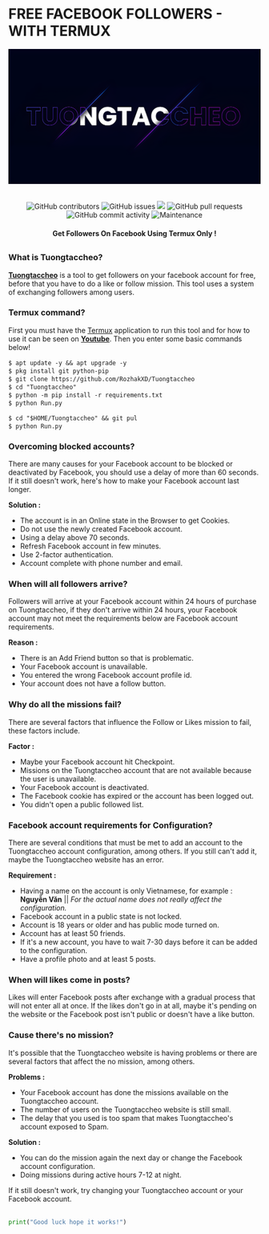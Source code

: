 # FREE FACEBOOK FOLLOWERS - WITH TERMUX
<div align="center">
  <img src="Data/Tuongtaccheo.png">
  <br>
  <br>
  <p>
    <img alt="GitHub contributors" src="https://img.shields.io/github/contributors/rozhakxd/Tuongtaccheo">
    <img alt="GitHub issues" src="https://img.shields.io/github/issues/rozhakxd/Tuongtaccheo">
    <img src="https://img.shields.io/badge/PRs-welcome-brightgreen.svg?style=shields">
    <img alt="GitHub pull requests" src="https://img.shields.io/github/issues-pr/rozhakxd/Tuongtaccheo">
    <img alt="GitHub commit activity" src="https://img.shields.io/github/commit-activity/m/rozhakxd/Tuongtaccheo">
    <img alt="Maintenance" src="https://img.shields.io/maintenance/no/2023">
  </p>
  <h4> Get Followers On Facebook Using Termux Only ! </h4>
</div>

##

### What is Tuongtaccheo?
[**Tuongtaccheo**](https://github.com/RozhakXD/Tuongtaccheo) is a tool to get followers on your facebook account for free, before that you have to do a like or follow mission. This tool uses a system of exchanging followers among users.

### Termux command?
First you must have the [Termux](https://f-droid.org/repo/com.termux_118.apk) application to run this tool and for how to use it can be seen on [**Youtube**](https://drive.google.com/file/d/1Mpq8E5_1ZDvldLcQV8saz3XO9UY-6RzO/view?usp=sharing). Then you enter some basic commands below!
```
$ apt update -y && apt upgrade -y
$ pkg install git python-pip
$ git clone https://github.com/RozhakXD/Tuongtaccheo
$ cd "Tuongtaccheo"
$ python -m pip install -r requirements.txt
$ python Run.py
```

```
$ cd "$HOME/Tuongtaccheo" && git pul
$ python Run.py
```

### Overcoming blocked accounts?
There are many causes for your Facebook account to be blocked or deactivated by Facebook, you should use a delay of more than 60 seconds. If it still doesn't work, here's how to make your Facebook account last longer.

**Solution :**
- The account is in an Online state in the Browser to get Cookies.
- Do not use the newly created Facebook account.
- Using a delay above 70 seconds.
- Refresh Facebook account in few minutes.
- Use 2-factor authentication.
- Account complete with phone number and email.

### When will all followers arrive?
Followers will arrive at your Facebook account within 24 hours of purchase on Tuongtaccheo, if they don't arrive within 24 hours, your Facebook account may not meet the requirements below are Facebook account requirements.

**Reason :**
- There is an Add Friend button so that is problematic.
- Your Facebook account is unavailable.
- You entered the wrong Facebook account profile id.
- Your account does not have a follow button.

### Why do all the missions fail?
There are several factors that influence the Follow or Likes mission to fail, these factors include.

**Factor :**
- Maybe your Facebook account hit Checkpoint.
- Missions on the Tuongtaccheo account that are not available because the user is unavailable.
- Your Facebook account is deactivated.
- The Facebook cookie has expired or the account has been logged out.
- You didn't open a public followed list.

### Facebook account requirements for Configuration?
There are several conditions that must be met to add an account to the Tuongtaccheo account configuration, among others. If you still can't add it, maybe the Tuongtaccheo website has an error.

**Requirement :**
- Having a name on the account is only Vietnamese, for example : **Nguyễn Văn** || *For the actual name does not really affect the configuration.*
- Facebook account in a public state is not locked.
- Account is 18 years or older and has public mode turned on.
- Account has at least 50 friends.
- If it's a new account, you have to wait 7-30 days before it can be added to the configuration.
- Have a profile photo and at least 5 posts.

### When will likes come in posts?
Likes will enter Facebook posts after exchange with a gradual process that will not enter all at once. If the likes don't go in at all, maybe it's pending on the website or the Facebook post isn't public or doesn't have a like button.

### Cause there's no mission?
It's possible that the Tuongtaccheo website is having problems or there are several factors that affect the no mission, among others.

**Problems :**
- Your Facebook account has done the missions available on the Tuongtaccheo account.
- The number of users on the Tuongtaccheo website is still small.
- The delay that you used is too spam that makes Tuongtaccheo's account exposed to Spam.

**Solution :**
- You can do the mission again the next day or change the Facebook account configuration.
- Doing missions during active hours 7-12 at night.

If it still doesn't work, try changing your Tuongtaccheo account or your Facebook account.

##
```python
print("Good luck hope it works!")
```
##
